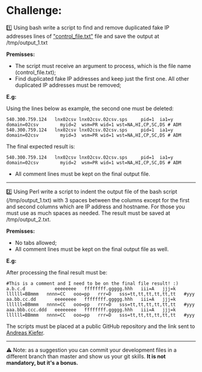 # Challenge:

:one: Using bash write a script to find and remove duplicated fake IP addresses lines of ["control_file.txt"](/control_file.txt) file and save the output at /tmp/output_1.txt

**Premisses:**

* The script must receive an argument to process, which is the file name (control_file.txt);
* Find duplicated fake IP addresses and keep just the first one. All other duplicated IP addresses must be removed;

**E.g:**
   
Using the lines below as example, the second one must be deleted:

```
540.300.759.124   lnx02csv lnx02csv.02csv.sps     pid=1  ia1=y domain=02csv        myid=2  wsm=PR wid=1 wst=NA,HI,CP,SC,DS # ADM
540.300.759.124   lnx02csv lnx02csv.02csv.sps     pid=1  ia1=y domain=02csv        myid=3  wsm=PR wid=1 wst=NA,HI,CP,SC,DS # ADM
```
The final expected result is:

```
540.300.759.124   lnx02csv lnx02csv.02csv.sps     pid=1  ia1=y domain=02csv        myid=2  wsm=PR wid=1 wst=NA,HI,CP,SC,DS # ADM
```

* All comment lines must be kept on the final output file.

-----------

:two: Using Perl write a script to indent the output file of the bash script (/tmp/output_1.txt) with 3 spaces between the columns except for the first and second columns which are IP address and hostname. For those you must use as much spaces as needed. The result must be saved at /tmp/output_2.txt.

**Premisses:**

* No tabs allowed;
* All comment lines must be kept on the final output file as well.

**E.g:**
   
After processing the final result must be:

``` 
#This is a comment and I need to be on the final file result! :)
a.b.c.d           eeeeeeee   ffffffff.ggggg.hhh   iii=A   jjj=k   llllll=BBmmm   nnnn=CC   ooo=pp   rrr=D   sss=tt,tt,tt,tt,tt,tt   #yyy
aa.bb.cc.dd       eeeeeeee   ffffffff.ggggg.hhh   iii=A   jjj=k   llllll=BBmmm   nnnn=CC   ooo=pp   rrr=D   sss=tt,tt,tt,tt,tt,tt   #yyy
aaa.bbb.ccc.ddd   eeeeeeee   ffffffff.ggggg.hhh   iii=A   jjj=k   llllll=BBmmm   nnnn=CC   ooo=pp   rrr=D   sss=tt,tt,tt,tt,tt,tt   #yyy
```

The scripts must be placed at a public GitHub repository and the link sent to [Andreas Kiefer](mailto:andreas.kiefer@siemens.com?subject=[Challenge]%20SysAdmin).

-----------

:warning: Note: as a suggestion you can commit your development files in a different branch than master and show us your git skills. **It is not mandatory, but it's a bonus.**

